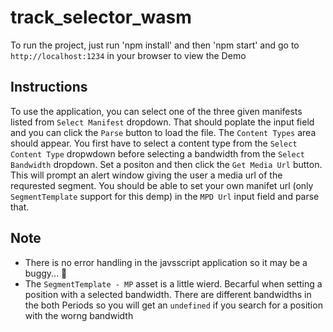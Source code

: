 # track_selector_wasm

To run the project, just run 'npm install' and then 'npm start' and go to `http://localhost:1234` in your browser to view the Demo

## Instructions
To use the application, you can select one of the three given manifests listed from `Select Manifest` dropdown. That should poplate the input field and you can click the `Parse` button to load the file. The `Content Types` area should appear. You first have to select a content type from the `Select Content Type` dropwdown before selecting a bandwidth from the `Select Bandwidth` dropdown. Set a positon and then click the `Get Media Url` button. This will prompt an alert window giving the user a media url of the requrested segment. You should be able to set your own manifet url (only `SegmentTemplate` support for this demp) in the `MPD Url` input field and parse that.

## Note
- There is no error handling in the javsscript application so it may be a buggy... 😬 
- The `SegmentTemplate - MP` asset is a little wierd. Becarful when setting a position with a selected bandwidth. There are different bandwidths in the both Periods so you will get an `undefined` if you search for a position with the worng bandwidth

